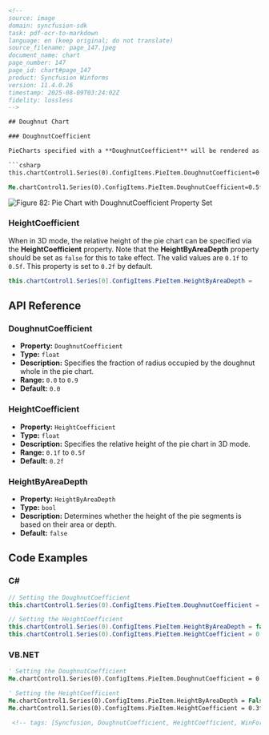 ```html
<!--  
source: image  
domain: syncfusion-sdk  
task: pdf-ocr-to-markdown  
language: en (keep original; do not translate)  
source_filename: page_147.jpeg  
document_name: chart  
page_number: 147  
page_id: chart#page_147  
product: Syncfusion Winforms  
version: 11.4.0.26  
timestamp: 2025-08-09T03:24:02Z  
fidelity: lossless  
-->  

## Doughnut Chart  

### DoughnutCoefficient  

PieCharts specified with a **DoughnutCoefficient** will be rendered as the Doughnut chart. By default, this value is set to `0.0` and hence the chart will be rendered as a full pie. The DoughnutCoefficient property specifies the fraction of radius occupied by the doughnut whole. Hence the value can range from `0.0` to `0.9`.  

```csharp
this.chartControl1.Series(0).ConfigItems.PieItem.DoughnutCoefficient=0.5f;
```  

```vb
Me.chartControl1.Series(0).ConfigItems.PieItem.DoughnutCoefficient=0.5f
```  

![Figure 82: Pie Chart with DoughnutCoefficient Property Set](https://i.imgur.com/U3uHjlt.png)

### HeightCoefficient  

When in 3D mode, the relative height of the pie chart can be specified via the **HeightCoefficient** property. Note that the **HeightByAreaDepth** property should be set as `false` for this to take effect. The valid values are `0.1f` to `0.5f`. This property is set to `0.2f` by default.  

```csharp
this.chartControl1.Series[0].ConfigItems.PieItem.HeightByAreaDepth = 
```  

## API Reference  

### DoughnutCoefficient  

- **Property:** `DoughnutCoefficient`
- **Type:** `float`
- **Description:** Specifies the fraction of radius occupied by the doughnut whole in the pie chart.
- **Range:** `0.0` to `0.9`
- **Default:** `0.0`

### HeightCoefficient  

- **Property:** `HeightCoefficient`
- **Type:** `float`
- **Description:** Specifies the relative height of the pie chart in 3D mode.
- **Range:** `0.1f` to `0.5f`
- **Default:** `0.2f`

### HeightByAreaDepth  

- **Property:** `HeightByAreaDepth`
- **Type:** `bool`
- **Description:** Determines whether the height of the pie segments is based on their area or depth.
- **Default:** `false`

## Code Examples  

### C#  

```csharp
// Setting the DoughnutCoefficient
this.chartControl1.Series(0).ConfigItems.PieItem.DoughnutCoefficient = 0.5f;

// Setting the HeightCoefficient
this.chartControl1.Series(0).ConfigItems.PieItem.HeightByAreaDepth = false;
this.chartControl1.Series(0).ConfigItems.PieItem.HeightCoefficient = 0.3f;
```  

### VB.NET  

```vb
' Setting the DoughnutCoefficient
Me.chartControl1.Series(0).ConfigItems.PieItem.DoughnutCoefficient = 0.5f

' Setting the HeightCoefficient
Me.chartControl1.Series(0).ConfigItems.PieItem.HeightByAreaDepth = False
Me.chartControl1.Series(0).ConfigItems.PieItem.HeightCoefficient = 0.3f
```  
```html
 <!-- tags: [Syncfusion, DoughnutCoefficient, HeightCoefficient, WinForms, Chart] keywords: [DoughnutCoefficient, HeightCoefficient, 3D mode, 3D pie chart, PieChart] --> 
```